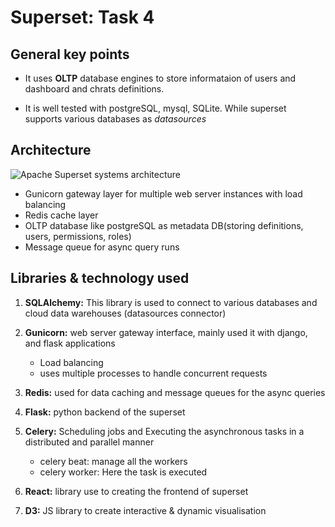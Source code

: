 # Superset: Task 4

## General key points

* It uses **OLTP** database engines to store informataion of users and dashboard and chrats definitions.

* It is well tested with postgreSQL, mysql, SQLite. While superset supports various databases as *datasources*

## Architecture

![Apache Superset systems architecture](https://cdn-images-1.medium.com/max/1600/0*MZU_QXOxbW8DmbvT.png)

* Gunicorn gateway layer for multiple web server instances with load balancing
* Redis cache layer
* OLTP database like postgreSQL as metadata DB(storing definitions, users, permissions, roles)
* Message queue for async query runs

## Libraries & technology used

1. **SQLAlchemy:** This library is used to connect to various databases and cloud data warehouses (datasources connector)

2. **Gunicorn:** web server gateway interface, mainly used it with django, and flask applications
    * Load balancing
    * uses multiple processes to handle concurrent requests
3. **Redis:** used for data caching and message queues for the async queries
4. **Flask:** python backend of the superset
5. **Celery:** Scheduling jobs and Executing the asynchronous tasks in a distributed and parallel manner
    * celery beat: manage all the workers
    * celery worker: Here the task is executed
6. **React:** library use to creating the frontend of superset
7. **D3:** JS library to create interactive & dynamic visualisation
